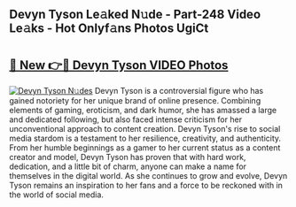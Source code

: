 ## Devyn Tyson Le𝚊ked N𝚞de - Part-248 Video Le𝚊ks - Hot Onlyf𝚊ns Photos UgiCt

# <h2><a href="http://ac50736.deff.icu/?id=Devyn+Tyson">🔗 New 👉🔴 Devyn Tyson VIDEO Photos</a></h2>

[![Devyn Tyson N𝚞des](https://i.imgur.com/rIISA9y.gif)](http://ac50736.deff.icu/?id=Devyn+Tyson)
Devyn Tyson is a controversial figure who has gained notoriety for her unique brand of online presence. Combining elements of gaming, eroticism, and dark humor, she has amassed a large and dedicated following, but also faced intense criticism for her unconventional approach to content creation. Devyn Tyson's rise to social media stardom is a testament to her resilience, creativity, and authenticity. From her humble beginnings as a gamer to her current status as a content creator and model, Devyn Tyson has proven that with hard work, dedication, and a little bit of charm, anyone can make a name for themselves in the digital world. As she continues to grow and evolve, Devyn Tyson remains an inspiration to her fans and a force to be reckoned with in the world of social media.
